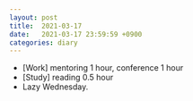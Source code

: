 ```yaml
---
layout: post
title:  2021-03-17
date:   2021-03-17 23:59:59 +0900
categories: diary
---
```


- [Work] mentoring 1 hour, conference 1 hour
- [Study] reading 0.5 hour
- Lazy Wednesday.
